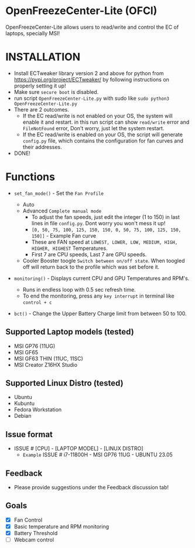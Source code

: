 # OpenFreezeCenter-Lite (OFCl)
OpenFreezeCenter-Lite allows users to read/write and control the EC of laptops, specially MSI!

# INSTALLATION
- Install ECTweaker library version 2 and above for python from https://pypi.org/project/ECTweaker/ by following instructions on properly setting it up!
- Make sure ```secure boot``` is disabled.
- run script ```OpenFreezeCenter-Lite.py``` with sudo like ```sudo python3 OpenFreezeCenter-Lite.py```
- There are 2 outcomes.
  - If the EC read/write is not enabled on your OS, the system will enable it and restart. in this run script can show ```read/write``` error and ```FileNotFound``` error, Don't worry, just let the system restart.
  - If the EC read/write is enabled on your OS, the script will generate ```config.py``` file, which contains the configuration for fan curves and their addresses.
- DONE!

# Functions
- ```set_fan_mode()``` - Set the ```Fan Profile```
  - Auto
  - Advanced ```Complete manual mode```
    - To adjust the fan speeds, just edit the integer (1 to 150) in last lines in file ```config.py```. Dont worry you won't mess it up!
    - ```[0, 50, 75, 100, 125, 150, 150, 0, 50, 75, 100, 125, 150, 150]]``` - Example Fan curve
    - These are FAN speed at ```LOWEST, LOWER, LOW, MEDIUM, HIGH, HIGHER, HIGHEST``` Temperatures.
    - First 7 are CPU speeds, Last 7 are GPU speeds.
  - Cooler Booster toogle ```Switch between on/off state```. When toogled off will return back to the profile which was set before it.
  
- ```monitoring()``` - Displays current CPU and GPU Temperatures and RPM's.
  - Runs in endless loop with 0.5 sec refresh time.
  - To end the monitoring, press any ```key interrupt``` in terminal like ```control + c```

- ```bct()``` - Change the Upper Battery Charge limit from between 50 to 100.

## Supported Laptop models (tested)
- MSI GP76 (11UG)
- MSI GF65
- MSI GF63 THIN (11UC, 11SC)
- MSI Creator Z16HX Studio

## Supported Linux Distro (tested)
- Ubuntu
- Kubuntu
- Fedora Workstation
- Debian

## Issue format
- ISSUE # [CPU] - [LAPTOP MODEL] - [LINUX DISTRO]
  - ```Example``` ISSUE # i7-11800H - MSI GP76 11UG - UBUNTU 23.05

## Feedback
- Please provide suggestions under the Feedback discussion tab!

## Goals
- [X] Fan Control
- [X] Basic temperature and RPM monitoring
- [X] Battery Threshold
- [ ] Webcam control
